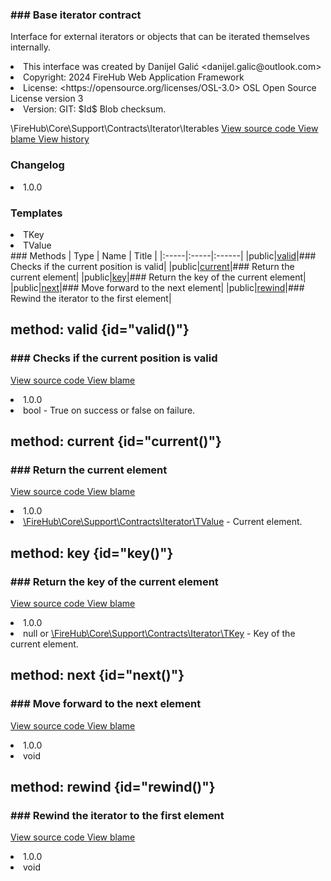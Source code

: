 <title># Iterables</title>

<code-block lang="php">
<![CDATA[interface Iterables]]>
</code-block>













### ### Base iterator contract

<p><format style="italic">Interface for external iterators or objects that can be iterated themselves internally.</format></p>

<deflist>
    <def title="Interface basic info:">
        <list><li>This interface was created by Danijel Galić &lt;danijel.galic@outlook.com&gt;</li><li>Copyright: 2024 FireHub Web Application Framework</li><li>License: &lt;https://opensource.org/licenses/OSL-3.0&gt; OSL Open Source License version 3</li><li>Version: GIT: $Id$ Blob checksum.</li></list>
    </def>
</deflist>

<deflist><def title="Fully Qualified Interface Name:">
        \FireHub\Core\Support\Contracts\Iterator\Iterables
    </def><def title="Source code:">
        <a href="https://github.com/The-FireHub-Project/Core/blob/develop-pre-alpha-m1/src/support/contracts/iterator/firehub.Iterables.php#L31">
            View source code
        </a>
    </def>
    <def title="Blame:">
        <a href="https://github.com/The-FireHub-Project/Core/blame/develop-pre-alpha-m1/src/support/contracts/iterator/firehub.Iterables.php">
            View blame
        </a>
    </def>
    <def title="History:">
        <a href="https://github.com/The-FireHub-Project/Core/commits/develop-pre-alpha-m1/src/support/contracts/iterator/firehub.Iterables.php">
            View history
        </a>
    </def></deflist>
### Changelog
<deflist>
    <def title="Version history:">
        <list><li>1.0.0</li></list>
    </def>
</deflist>


### Templates
<deflist>
    <def title="This interface has templates:">
        <list><li>TKey</li><li>TValue</li></list>
    </def>
</deflist>
### Methods
| Type | Name | Title |
|:-----|:-----|:------|
|public|<a href="#valid()">valid</a>|### Checks if the current position is valid|
|public|<a href="#current()">current</a>|### Return the current element|
|public|<a href="#key()">key</a>|### Return the key of the current element|
|public|<a href="#next()">next</a>|### Move forward to the next element|
|public|<a href="#rewind()">rewind</a>|### Rewind the iterator to the first element|

## method: valid {id="valid()"}

<code-block lang="php">
    <![CDATA[public Iterables::valid():bool]]>
</code-block>













### ### Checks if the current position is valid



<deflist><def title="Source code:">
                <a href="https://github.com/The-FireHub-Project/Core/blob/develop-pre-alpha-m1/src/support/contracts/iterator/firehub.Iterables.php#L41">
                    View source code
                </a>
            </def>
            <def title="Blame:">
                <a href="https://github.com/The-FireHub-Project/Core/blame/develop-pre-alpha-m1/src/support/contracts/iterator/firehub.Iterables.php#L41">
                    View blame
                </a>
            </def></deflist>
<deflist>
    <def title="Version history:">
        <list><li>1.0.0</li></list>
    </def>
</deflist>
<deflist>
    <def title="This method returns:">
        <list><li>bool - <format style="italic">True on success or false on failure.</format></li></list>
    </def>
</deflist>
## method: current {id="current()"}

<code-block lang="php">
    <![CDATA[public Iterables::current():\FireHub\Core\Support\Contracts\Iterator\TValue]]>
</code-block>













### ### Return the current element



<deflist><def title="Source code:">
                <a href="https://github.com/The-FireHub-Project/Core/blob/develop-pre-alpha-m1/src/support/contracts/iterator/firehub.Iterables.php#L49">
                    View source code
                </a>
            </def>
            <def title="Blame:">
                <a href="https://github.com/The-FireHub-Project/Core/blame/develop-pre-alpha-m1/src/support/contracts/iterator/firehub.Iterables.php#L49">
                    View blame
                </a>
            </def></deflist>
<deflist>
    <def title="Version history:">
        <list><li>1.0.0</li></list>
    </def>
</deflist>
<deflist>
    <def title="This method returns:">
        <list><li><a href="TValue.md">\FireHub\Core\Support\Contracts\Iterator\TValue</a> - <format style="italic">Current element.</format></li></list>
    </def>
</deflist>
## method: key {id="key()"}

<code-block lang="php">
    <![CDATA[public Iterables::key():null|\FireHub\Core\Support\Contracts\Iterator\TKey]]>
</code-block>













### ### Return the key of the current element



<deflist><def title="Source code:">
                <a href="https://github.com/The-FireHub-Project/Core/blob/develop-pre-alpha-m1/src/support/contracts/iterator/firehub.Iterables.php#L57">
                    View source code
                </a>
            </def>
            <def title="Blame:">
                <a href="https://github.com/The-FireHub-Project/Core/blame/develop-pre-alpha-m1/src/support/contracts/iterator/firehub.Iterables.php#L57">
                    View blame
                </a>
            </def></deflist>
<deflist>
    <def title="Version history:">
        <list><li>1.0.0</li></list>
    </def>
</deflist>
<deflist>
    <def title="This method returns:">
        <list><li>null or <a href="TKey.md">\FireHub\Core\Support\Contracts\Iterator\TKey</a> - <format style="italic">Key of the current element.</format></li></list>
    </def>
</deflist>
## method: next {id="next()"}

<code-block lang="php">
    <![CDATA[public Iterables::next():void]]>
</code-block>













### ### Move forward to the next element



<deflist><def title="Source code:">
                <a href="https://github.com/The-FireHub-Project/Core/blob/develop-pre-alpha-m1/src/support/contracts/iterator/firehub.Iterables.php#L67">
                    View source code
                </a>
            </def>
            <def title="Blame:">
                <a href="https://github.com/The-FireHub-Project/Core/blame/develop-pre-alpha-m1/src/support/contracts/iterator/firehub.Iterables.php#L67">
                    View blame
                </a>
            </def></deflist>
<deflist>
    <def title="Version history:">
        <list><li>1.0.0</li></list>
    </def>
</deflist>
<deflist>
    <def title="This method returns:">
        <list><li>void</li></list>
    </def>
</deflist>
## method: rewind {id="rewind()"}

<code-block lang="php">
    <![CDATA[public Iterables::rewind():void]]>
</code-block>













### ### Rewind the iterator to the first element



<deflist><def title="Source code:">
                <a href="https://github.com/The-FireHub-Project/Core/blob/develop-pre-alpha-m1/src/support/contracts/iterator/firehub.Iterables.php#L77">
                    View source code
                </a>
            </def>
            <def title="Blame:">
                <a href="https://github.com/The-FireHub-Project/Core/blame/develop-pre-alpha-m1/src/support/contracts/iterator/firehub.Iterables.php#L77">
                    View blame
                </a>
            </def></deflist>
<deflist>
    <def title="Version history:">
        <list><li>1.0.0</li></list>
    </def>
</deflist>
<deflist>
    <def title="This method returns:">
        <list><li>void</li></list>
    </def>
</deflist>